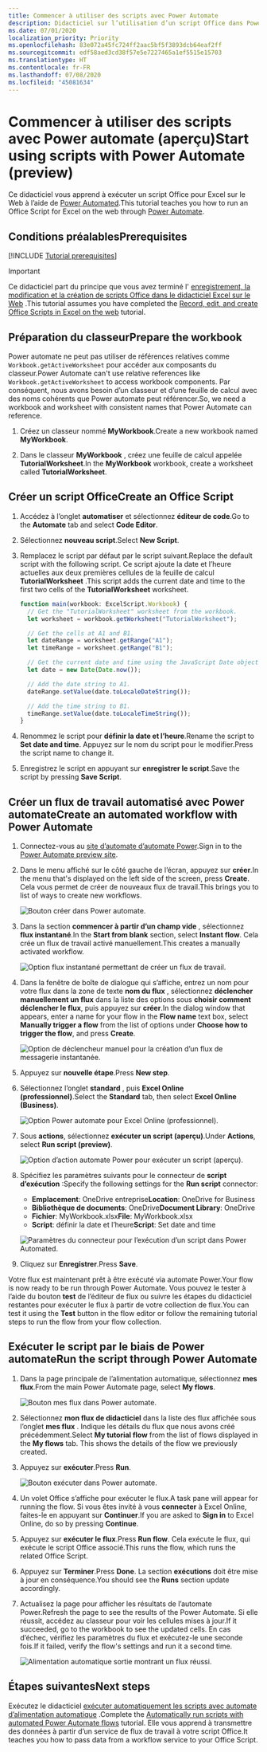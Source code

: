 ```yaml
---
title: Commencer à utiliser des scripts avec Power Automate
description: Didacticiel sur l’utilisation d’un script Office dans Power Automated via un déclencheur manuel.
ms.date: 07/01/2020
localization_priority: Priority
ms.openlocfilehash: 83e072a45fc724ff2aac5bf5f3893dcb64eaf2ff
ms.sourcegitcommit: edf58aed3cd38f57e5e7227465a1ef5515e15703
ms.translationtype: HT
ms.contentlocale: fr-FR
ms.lasthandoff: 07/08/2020
ms.locfileid: "45081634"
---
```

# <a name="start-using-scripts-with-power-automate-preview"></a><span data-ttu-id="8e007-103">Commencer à utiliser des scripts avec Power automate (aperçu)</span><span class="sxs-lookup"><span data-stu-id="8e007-103">Start using scripts with Power Automate (preview)</span></span>

<span data-ttu-id="8e007-104">Ce didacticiel vous apprend à exécuter un script Office pour Excel sur le Web à l’aide de [Power Automated](https://flow.microsoft.com).</span><span class="sxs-lookup"><span data-stu-id="8e007-104">This tutorial teaches you how to run an Office Script for Excel on the web through [Power Automate](https://flow.microsoft.com).</span></span>

## <a name="prerequisites"></a><span data-ttu-id="8e007-105">Conditions préalables</span><span class="sxs-lookup"><span data-stu-id="8e007-105">Prerequisites</span></span>

[!INCLUDE [Tutorial prerequisites](../includes/tutorial-prerequisites.md)]

> [!IMPORTANT]
> <span data-ttu-id="8e007-106">Ce didacticiel part du principe que vous avez terminé l' [enregistrement, la modification et la création de scripts Office dans le didacticiel Excel sur le Web](excel-tutorial.md) .</span><span class="sxs-lookup"><span data-stu-id="8e007-106">This tutorial assumes you have completed the [Record, edit, and create Office Scripts in Excel on the web](excel-tutorial.md) tutorial.</span></span>

## <a name="prepare-the-workbook"></a><span data-ttu-id="8e007-107">Préparation du classeur</span><span class="sxs-lookup"><span data-stu-id="8e007-107">Prepare the workbook</span></span>

<span data-ttu-id="8e007-108">Power automate ne peut pas utiliser de références relatives comme `Workbook.getActiveWorksheet` pour accéder aux composants du classeur.</span><span class="sxs-lookup"><span data-stu-id="8e007-108">Power Automate can't use relative references like `Workbook.getActiveWorksheet` to access workbook components.</span></span> <span data-ttu-id="8e007-109">Par conséquent, nous avons besoin d’un classeur et d’une feuille de calcul avec des noms cohérents que Power automate peut référencer.</span><span class="sxs-lookup"><span data-stu-id="8e007-109">So, we need a workbook and worksheet with consistent names that Power Automate can reference.</span></span>

1. <span data-ttu-id="8e007-110">Créez un classeur nommé **MyWorkbook**.</span><span class="sxs-lookup"><span data-stu-id="8e007-110">Create a new workbook named **MyWorkbook**.</span></span>

2. <span data-ttu-id="8e007-111">Dans le classeur **MyWorkbook** , créez une feuille de calcul appelée **TutorialWorksheet**.</span><span class="sxs-lookup"><span data-stu-id="8e007-111">In the **MyWorkbook** workbook, create a worksheet called **TutorialWorksheet**.</span></span>

## <a name="create-an-office-script"></a><span data-ttu-id="8e007-112">Créer un script Office</span><span class="sxs-lookup"><span data-stu-id="8e007-112">Create an Office Script</span></span>

1. <span data-ttu-id="8e007-113">Accédez à l’onglet **automatiser** et sélectionnez **éditeur de code**.</span><span class="sxs-lookup"><span data-stu-id="8e007-113">Go to the **Automate** tab and select **Code Editor**.</span></span>

2. <span data-ttu-id="8e007-114">Sélectionnez **nouveau script**.</span><span class="sxs-lookup"><span data-stu-id="8e007-114">Select **New Script**.</span></span>

3. <span data-ttu-id="8e007-115">Remplacez le script par défaut par le script suivant.</span><span class="sxs-lookup"><span data-stu-id="8e007-115">Replace the default script with the following script.</span></span> <span data-ttu-id="8e007-116">Ce script ajoute la date et l’heure actuelles aux deux premières cellules de la feuille de calcul **TutorialWorksheet** .</span><span class="sxs-lookup"><span data-stu-id="8e007-116">This script adds the current date and time to the first two cells of the **TutorialWorksheet** worksheet.</span></span>

    ```TypeScript
    function main(workbook: ExcelScript.Workbook) {
      // Get the "TutorialWorksheet" worksheet from the workbook.
      let worksheet = workbook.getWorksheet("TutorialWorksheet");

      // Get the cells at A1 and B1.
      let dateRange = worksheet.getRange("A1");
      let timeRange = worksheet.getRange("B1");

      // Get the current date and time using the JavaScript Date object.
      let date = new Date(Date.now());

      // Add the date string to A1.
      dateRange.setValue(date.toLocaleDateString());

      // Add the time string to B1.
      timeRange.setValue(date.toLocaleTimeString());
    }
    ```

4. <span data-ttu-id="8e007-117">Renommez le script pour **définir la date et l’heure**.</span><span class="sxs-lookup"><span data-stu-id="8e007-117">Rename the script to **Set date and time**.</span></span> <span data-ttu-id="8e007-118">Appuyez sur le nom du script pour le modifier.</span><span class="sxs-lookup"><span data-stu-id="8e007-118">Press the script name to change it.</span></span>

5. <span data-ttu-id="8e007-119">Enregistrez le script en appuyant sur **enregistrer le script**.</span><span class="sxs-lookup"><span data-stu-id="8e007-119">Save the script by pressing **Save Script**.</span></span>

## <a name="create-an-automated-workflow-with-power-automate"></a><span data-ttu-id="8e007-120">Créer un flux de travail automatisé avec Power automate</span><span class="sxs-lookup"><span data-stu-id="8e007-120">Create an automated workflow with Power Automate</span></span>

1. <span data-ttu-id="8e007-121">Connectez-vous au [site d’automate d’automate Power](https://flow.microsoft.com).</span><span class="sxs-lookup"><span data-stu-id="8e007-121">Sign in to the [Power Automate preview site](https://flow.microsoft.com).</span></span>

2. <span data-ttu-id="8e007-122">Dans le menu affiché sur le côté gauche de l’écran, appuyez sur **créer**.</span><span class="sxs-lookup"><span data-stu-id="8e007-122">In the menu that's displayed on the left side of the screen, press **Create**.</span></span> <span data-ttu-id="8e007-123">Cela vous permet de créer de nouveaux flux de travail.</span><span class="sxs-lookup"><span data-stu-id="8e007-123">This brings you to list of ways to create new workflows.</span></span>

    ![Bouton créer dans Power automate.](../images/power-automate-tutorial-1.png)

3. <span data-ttu-id="8e007-125">Dans la section **commencer à partir d’un champ vide** , sélectionnez **flux instantané**.</span><span class="sxs-lookup"><span data-stu-id="8e007-125">In the **Start from blank** section, select **Instant flow**.</span></span> <span data-ttu-id="8e007-126">Cela crée un flux de travail activé manuellement.</span><span class="sxs-lookup"><span data-stu-id="8e007-126">This creates a manually activated workflow.</span></span>

    ![Option flux instantané permettant de créer un flux de travail.](../images/power-automate-tutorial-2.png)

4. <span data-ttu-id="8e007-128">Dans la fenêtre de boîte de dialogue qui s’affiche, entrez un nom pour votre flux dans la zone de texte **nom du flux** , sélectionnez **déclencher manuellement un flux** dans la liste des options sous **choisir comment déclencher le flux**, puis appuyez sur **créer**.</span><span class="sxs-lookup"><span data-stu-id="8e007-128">In the dialog window that appears, enter a name for your flow in the **Flow name** text box, select **Manually trigger a flow** from the list of options under **Choose how to trigger the flow**, and press **Create**.</span></span>

    ![Option de déclencheur manuel pour la création d’un flux de messagerie instantanée.](../images/power-automate-tutorial-3.png)

5. <span data-ttu-id="8e007-130">Appuyez sur **nouvelle étape**.</span><span class="sxs-lookup"><span data-stu-id="8e007-130">Press **New step**.</span></span>

6. <span data-ttu-id="8e007-131">Sélectionnez l’onglet **standard** , puis **Excel Online (professionnel)**.</span><span class="sxs-lookup"><span data-stu-id="8e007-131">Select the **Standard** tab, then select **Excel Online (Business)**.</span></span>

    ![Option Power automate pour Excel Online (professionnel).](../images/power-automate-tutorial-4.png)

7. <span data-ttu-id="8e007-133">Sous **actions**, sélectionnez **exécuter un script (aperçu)**.</span><span class="sxs-lookup"><span data-stu-id="8e007-133">Under **Actions**, select **Run script (preview)**.</span></span>

    ![Option d’action automate Power pour exécuter un script (aperçu).](../images/power-automate-tutorial-5.png)

8. <span data-ttu-id="8e007-135">Spécifiez les paramètres suivants pour le connecteur de **script d’exécution** :</span><span class="sxs-lookup"><span data-stu-id="8e007-135">Specify the following settings for the **Run script** connector:</span></span>

    - <span data-ttu-id="8e007-136">**Emplacement**: OneDrive entreprise</span><span class="sxs-lookup"><span data-stu-id="8e007-136">**Location**: OneDrive for Business</span></span>
    - <span data-ttu-id="8e007-137">**Bibliothèque de documents**: OneDrive</span><span class="sxs-lookup"><span data-stu-id="8e007-137">**Document Library**: OneDrive</span></span>
    - <span data-ttu-id="8e007-138">**Fichier**: MyWorkbook.xlsx</span><span class="sxs-lookup"><span data-stu-id="8e007-138">**File**: MyWorkbook.xlsx</span></span>
    - <span data-ttu-id="8e007-139">**Script**: définir la date et l’heure</span><span class="sxs-lookup"><span data-stu-id="8e007-139">**Script**: Set date and time</span></span>

    ![Paramètres du connecteur pour l’exécution d’un script dans Power Automated.](../images/power-automate-tutorial-6.png)

9. <span data-ttu-id="8e007-141">Cliquez sur **Enregistrer**.</span><span class="sxs-lookup"><span data-stu-id="8e007-141">Press **Save**.</span></span>

<span data-ttu-id="8e007-142">Votre flux est maintenant prêt à être exécuté via automate Power.</span><span class="sxs-lookup"><span data-stu-id="8e007-142">Your flow is now ready to be run through Power Automate.</span></span> <span data-ttu-id="8e007-143">Vous pouvez le tester à l’aide du bouton **test** de l’éditeur de flux ou suivre les étapes du didacticiel restantes pour exécuter le flux à partir de votre collection de flux.</span><span class="sxs-lookup"><span data-stu-id="8e007-143">You can test it using the **Test** button in the flow editor or follow the remaining tutorial steps to run the flow from your flow collection.</span></span>

## <a name="run-the-script-through-power-automate"></a><span data-ttu-id="8e007-144">Exécuter le script par le biais de Power automate</span><span class="sxs-lookup"><span data-stu-id="8e007-144">Run the script through Power Automate</span></span>

1. <span data-ttu-id="8e007-145">Dans la page principale de l’alimentation automatique, sélectionnez **mes flux**.</span><span class="sxs-lookup"><span data-stu-id="8e007-145">From the main Power Automate page, select **My flows**.</span></span>

    ![Bouton mes flux dans Power automate.](../images/power-automate-tutorial-7.png)

2. <span data-ttu-id="8e007-147">Sélectionnez **mon flux de didacticiel** dans la liste des flux affichée sous l’onglet **mes flux** . Indique les détails du flux que nous avons créé précédemment.</span><span class="sxs-lookup"><span data-stu-id="8e007-147">Select **My tutorial flow** from the list of flows displayed in the **My flows** tab. This shows the details of the flow we previously created.</span></span>

3. <span data-ttu-id="8e007-148">Appuyez sur **exécuter**.</span><span class="sxs-lookup"><span data-stu-id="8e007-148">Press **Run**.</span></span>

    ![Bouton exécuter dans Power automate.](../images/power-automate-tutorial-8.png)

4. <span data-ttu-id="8e007-150">Un volet Office s’affiche pour exécuter le flux.</span><span class="sxs-lookup"><span data-stu-id="8e007-150">A task pane will appear for running the flow.</span></span> <span data-ttu-id="8e007-151">Si vous êtes invité à vous **connecter** à Excel Online, faites-le en appuyant sur **Continuer**.</span><span class="sxs-lookup"><span data-stu-id="8e007-151">If you are asked to **Sign in** to Excel Online, do so by pressing **Continue**.</span></span>

5. <span data-ttu-id="8e007-152">Appuyez sur **exécuter le flux**.</span><span class="sxs-lookup"><span data-stu-id="8e007-152">Press **Run flow**.</span></span> <span data-ttu-id="8e007-153">Cela exécute le flux, qui exécute le script Office associé.</span><span class="sxs-lookup"><span data-stu-id="8e007-153">This runs the flow, which runs the related Office Script.</span></span>

6. <span data-ttu-id="8e007-154">Appuyez sur **Terminer**.</span><span class="sxs-lookup"><span data-stu-id="8e007-154">Press **Done**.</span></span> <span data-ttu-id="8e007-155">La section **exécutions** doit être mise à jour en conséquence.</span><span class="sxs-lookup"><span data-stu-id="8e007-155">You should see the **Runs** section update accordingly.</span></span>

7. <span data-ttu-id="8e007-156">Actualisez la page pour afficher les résultats de l’automate Power.</span><span class="sxs-lookup"><span data-stu-id="8e007-156">Refresh the page to see the results of the Power Automate.</span></span> <span data-ttu-id="8e007-157">Si elle réussit, accédez au classeur pour voir les cellules mises à jour.</span><span class="sxs-lookup"><span data-stu-id="8e007-157">If it succeeded, go to the workbook to see the updated cells.</span></span> <span data-ttu-id="8e007-158">En cas d’échec, vérifiez les paramètres du flux et exécutez-le une seconde fois.</span><span class="sxs-lookup"><span data-stu-id="8e007-158">If it failed, verify the flow's settings and run it a second time.</span></span>

    ![Alimentation automatique sortie montrant un flux réussi.](../images/power-automate-tutorial-9.png)

## <a name="next-steps"></a><span data-ttu-id="8e007-160">Étapes suivantes</span><span class="sxs-lookup"><span data-stu-id="8e007-160">Next steps</span></span>

<span data-ttu-id="8e007-161">Exécutez le didacticiel [exécuter automatiquement les scripts avec automate d’alimentation automatique](excel-power-automate-trigger.md) .</span><span class="sxs-lookup"><span data-stu-id="8e007-161">Complete the [Automatically run scripts with automated Power Automate flows](excel-power-automate-trigger.md) tutorial.</span></span> <span data-ttu-id="8e007-162">Elle vous apprend à transmettre des données à partir d’un service de flux de travail à votre script Office.</span><span class="sxs-lookup"><span data-stu-id="8e007-162">It teaches you how to pass data from a workflow service to your Office Script.</span></span>
